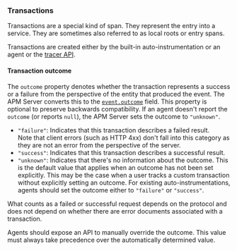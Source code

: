 ### Transactions

Transactions are a special kind of span.
They represent the entry into a service.
They are sometimes also referred to as local roots or entry spans.

Transactions are created either by the built-in auto-instrumentation or an agent or the [tracer API](tracing-api.md).

#### Transaction outcome

The `outcome` property denotes whether the transaction represents a success or a failure from the perspective of the entity that produced the event.
The APM Server converts this to the [`event.outcome`](https://www.elastic.co/guide/en/ecs/current/ecs-allowed-values-event-outcome.html) field.
This property is optional to preserve backwards compatibility.
If an agent doesn't report the `outcome` (or reports `null`), the APM Server sets the outcome to `"unknown"`.

- `"failure"`: Indicates that this transaction describes a failed result. \
  Note that client errors (such as HTTP 4xx) don't fall into this category as they are not an error from the perspective of the server.
- `"success"`: Indicates that this transaction describes a successful result.
- `"unknown"`: Indicates that there's no information about the outcome.
  This is the default value that applies when an outcome has not been set explicitly.
  This may be the case when a user tracks a custom transaction without explicitly setting an outcome.
  For existing auto-instrumentations, agents should set the outcome either to `"failure"` or `"success"`.

What counts as a failed or successful request depends on the protocol and does not depend on whether there are error documents associated with a transaction.

Agents should expose an API to manually override the outcome.
This value must always take precedence over the automatically determined value.
